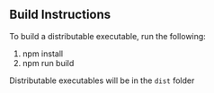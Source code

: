 ## Build Instructions
To build a distributable executable, run the following:
1. npm install
2. npm run build

Distributable executables will be in the `dist` folder
